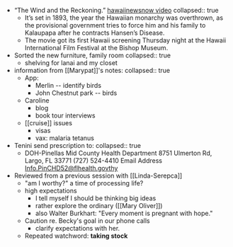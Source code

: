 - “The Wind and the Reckoning.” [hawaiinewsnow video](https://www.hawaiinewsnow.com/2022/11/04/motion-picture-made-hawaii-about-little-known-piece-hawaiian-history-gets-its-local-debut/)
  collapsed:: true
	- It’s set in 1893, the year the Hawaiian monarchy was overthrown, as the provisional government tries to force him and his family to Kalaupapa after he contracts Hansen’s Disease.
	- The movie got its first Hawaii screening Thursday night at the Hawaii International Film Festival at the Bishop Museum.
- Sorted the new furniture, family room
  collapsed:: true
	- shelving for lanai and my closet
- information from [[Marypat]]'s notes:
  collapsed:: true
	- App:
		- Merlin -- identify birds
		- John Chestnut park -- birds
	- Caroline
		- blog
		- book tour interviews
	- [[cruise]] issues
		- visas
		- vax: malaria tetanus
- Tenini send prescription to:
  collapsed:: true
	- DOH-Pinellas Mid County Health Department
	  8751 Ulmerton Rd, Largo, FL 33771
	  (727) 524-4410
	  Email Address
	    Info.PinCHD52@flhealth.govthy
- Reviewed from a previous session with [[Linda-Serepca]]
	- "am I worthy?" a time of processing life?
	- high expectations
		- I tell myself I should be thinking big ideas
		- rather explore the ordinary ([[Mary Oliver]])
		- also Walter Burkhart: "Every moment is pregnant with hope."
	- Caution re. Becky's goal in our phone calls
		- clarify expectations with her.
	- Repeated watchword: **taking stock**